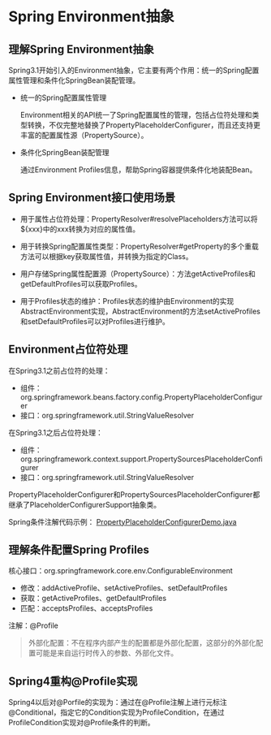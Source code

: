 # Spring Environment抽象

## 理解Spring Environment抽象

Spring3.1开始引入的Environment抽象，它主要有两个作用：统一的Spring配置属性管理和条件化SpringBean装配管理。

* 统一的Spring配置属性管理

  Environment相关的API统一了Spring配置属性的管理，包括占位符处理和类型转换，不仅完整地替换了PropertyPlaceholderConfigurer，而且还支持更丰富的配置属性源（PropertySource）。

* 条件化SpringBean装配管理

  通过Environment Profiles信息，帮助Spring容器提供条件化地装配Bean。

## Spring Environment接口使用场景

* 用于属性占位符处理：PropertyResolver#resolvePlaceholders方法可以将${xxx}中的xxx转换为对应的属性值。

* 用于转换Spring配置属性类型：PropertyResolver#getProperty的多个重载方法可以根据key获取属性值，并转换为指定的Class。

* 用户存储Spring属性配置源（PropertySource）：方法getActiveProfiles和getDefaultProfiles可以获取Profiles。

* 用于Profiles状态的维护：Profiles状态的维护由Environment的实现AbstractEnvironment实现，AbstractEnvironment的方法setActiveProfiles和setDefaultProfiles可以对Profiles进行维护。

## Environment占位符处理

在Spring3.1之前占位符的处理：

* 组件：org.springframework.beans.factory.config.PropertyPlaceholderConfigurer
* 接口：org.springframework.util.StringValueResolver

在Spring3.1之后占位符处理：

* 组件：org.springframework.context.support.PropertySourcesPlaceholderConfigurer
* 接口：org.springframework.util.StringValueResolver

PropertyPlaceholderConfigurer和PropertySourcesPlaceholderConfigurer都继承了PlaceholderConfigurerSupport抽象类。

Spring条件注解代码示例：
[PropertyPlaceholderConfigurerDemo.java](https://github.com/wkk1994/spring-ioc-learn/blob/master/environment/src/main/java/com/wkk/learn/spring/ioc/environment/PropertyPlaceholderConfigurerDemo.java)

## 理解条件配置Spring Profiles

核心接口：org.springframework.core.env.ConfigurableEnvironment

* 修改：addActiveProfile、setActiveProfiles、setDefaultProfiles
* 获取：getActiveProfiles、getDefaultProfiles
* 匹配：acceptsProfiles、acceptsProfiles

注解：@Profile

> 外部化配置：不在程序内部产生的配置都是外部化配置，这部分的外部化配置可能是来自运行时传入的参数、外部化文件。

## Spring4重构@Profile实现

Spring4以后对@Porfile的实现为：通过在@Profile注解上进行元标注@Conditional，指定它的Condition实现为ProfileCondition，在通过ProfileCondition实现对@Profile条件的判断。
